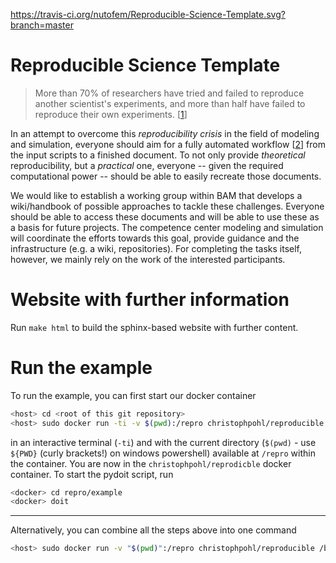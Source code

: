  https://travis-ci.org/nutofem/Reproducible-Science-Template.svg?branch=master 

Reproducible Science Template
=============================

> More than 70% of researchers have tried and failed to reproduce another scientist's experiments, and more than half have failed to reproduce their own experiments. [[1]]

In an attempt to overcome this _reproducibility crisis_ in the field of modeling and simulation, everyone should aim for a fully automated workflow [[2]] from the input scripts to a finished document.
To not only provide _theoretical_ reproducibility, but a _practical_ one, everyone -- given the required computational power -- should be able to easily recreate those documents.

We would like to establish a working group within BAM that develops a wiki/handbook of possible approaches to tackle these challenges. 
Everyone should be able to access these documents and will be able to use these as a basis for future projects.
The competence center modeling and simulation will coordinate the efforts towards 
this goal, provide guidance and the infrastructure (e.g. a wiki, repositories). 
For completing the tasks itself, however, we mainly rely on the work of the interested participants.

[1]: https://www.nature.com/news/1-500-scientists-lift-the-lid-on-reproducibility-1.19970
[2]: https://www.practicereproducibleresearch.org/core-chapters/2-assessment.html


# Website with further information

Run `make html` to build the sphinx-based website with further content.

# Run the example

To run the example, you can first start our docker container

~~~sh
<host> cd <root of this git repository>
<host> sudo docker run -ti -v $(pwd):/repro christophpohl/reproducible
~~~

in an interactive terminal (`-ti`) and with the current directory (`$(pwd)` - use `${PWD}` (curly brackets!) on windows powershell) available at `/repro` within the container. You are now in the `christophpohl/reprodicble` docker container. To start the pydoit script, run

~~~sh
<docker> cd repro/example
<docker> doit
~~~

---

Alternatively, you can combine all the steps above into one command
~~~sh
<host> sudo docker run -v "$(pwd)":/repro christophpohl/reproducible /bin/bash -c "cd repro/example && doit"
~~~

